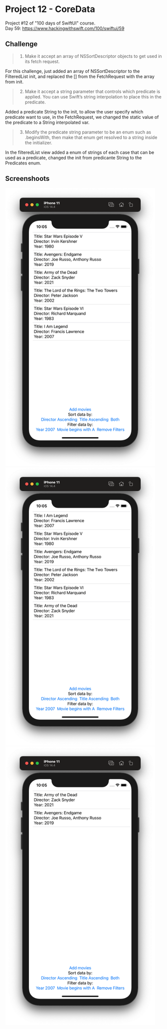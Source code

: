 # Project 12 - CoreData

Project #12 of "100 days of SwiftUI" course.</br>
Day 59: https://www.hackingwithswift.com/100/swiftui/59

## Challenge

>1. Make it accept an array of NSSortDescriptor objects to get used in its fetch request.

For this challenge, just added an array of NSSortDescriptor to the FilteredList init, and replaced the [] from the FetchRequest with the array from init.


>2. Make it accept a string parameter that controls which predicate is applied. You can use Swift’s string interpolation to place this in the predicate.

Added a predicate String to the init, to allow the user specify which predicate want to use, in the FetchRequest, we changed the static value of the predicate to a String interpolated var.

>3. Modify the predicate string parameter to be an enum such as .beginsWith, then make that enum get resolved to a string inside the initializer.

In the filteredList view added a enum of strings of each case that can be used as a predicate, changed the init from predicante String to the Predicates enum.



## Screenshoots

<img src="screenshots/mainChallenge.png" width="481" height="891"/><img src="screenshots/sortedView.png" width="481" height="891"/><img src="screenshots/filteredView.png" width="481" height="891"/>
